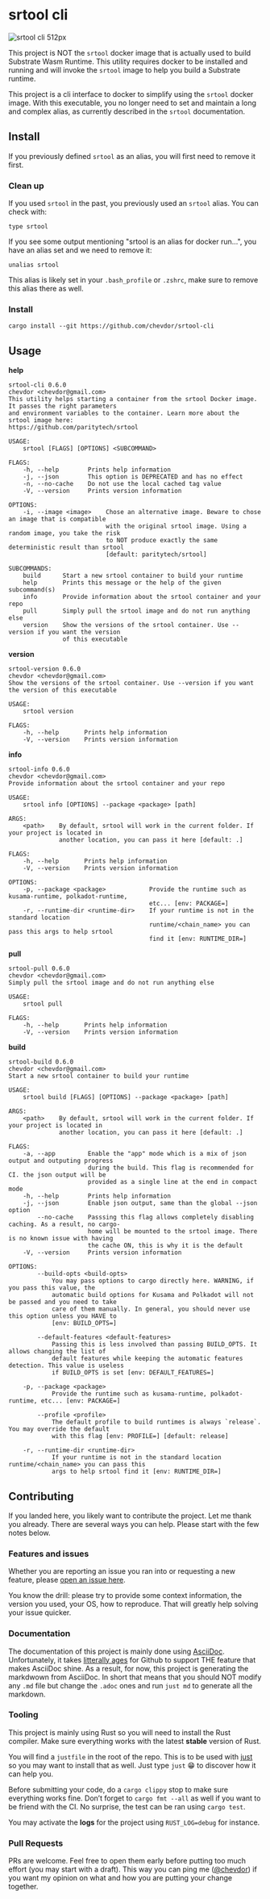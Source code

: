 # srtool cli

![srtool cli 512px](resources/srtool-cli_512px.png)

This project is NOT the `srtool` docker image that is actually used to build Substrate Wasm Runtime. This utility requires docker to be installed and running and will invoke the `srtool` image to help you build a Substrate runtime.

This project is a cli interface to docker to simplify using the `srtool` docker image. With this executable, you no longer need
to set and maintain a long and complex alias, as currently described in the `srtool` documentation.

## Install

If you previously defined `srtool` as an alias, you will first need to remove it first.

### Clean up

If you used `srtool` in the past, you previously used an `srtool` alias. You can check with:

    type srtool

If you see some output mentioning "srtool is an alias for docker run…​", you have an alias set and we need to remove it:

    unalias srtool

This alias is likely set in your `.bash_profile` or `.zshrc`, make sure to remove this alias there as well.

### Install

    cargo install --git https://github.com/chevdor/srtool-cli

## Usage

**help**

    srtool-cli 0.6.0
    chevdor <chevdor@gmail.com>
    This utility helps starting a container from the srtool Docker image. It passes the right parameters
    and environment variables to the container. Learn more about the srtool image here:
    https://github.com/paritytech/srtool

    USAGE:
        srtool [FLAGS] [OPTIONS] <SUBCOMMAND>

    FLAGS:
        -h, --help        Prints help information
        -j, --json        This option is DEPRECATED and has no effect
        -n, --no-cache    Do not use the local cached tag value
        -V, --version     Prints version information

    OPTIONS:
        -i, --image <image>    Chose an alternative image. Beware to chose an image that is compatible
                               with the original srtool image. Using a random image, you take the risk
                               to NOT produce exactly the same deterministic result than srtool
                               [default: paritytech/srtool]

    SUBCOMMANDS:
        build      Start a new srtool container to build your runtime
        help       Prints this message or the help of the given subcommand(s)
        info       Provide information about the srtool container and your repo
        pull       Simply pull the srtool image and do not run anything else
        version    Show the versions of the srtool container. Use --version if you want the version
                   of this executable

**version**

    srtool-version 0.6.0
    chevdor <chevdor@gmail.com>
    Show the versions of the srtool container. Use --version if you want the version of this executable

    USAGE:
        srtool version

    FLAGS:
        -h, --help       Prints help information
        -V, --version    Prints version information

**info**

    srtool-info 0.6.0
    chevdor <chevdor@gmail.com>
    Provide information about the srtool container and your repo

    USAGE:
        srtool info [OPTIONS] --package <package> [path]

    ARGS:
        <path>    By default, srtool will work in the current folder. If your project is located in
                  another location, you can pass it here [default: .]

    FLAGS:
        -h, --help       Prints help information
        -V, --version    Prints version information

    OPTIONS:
        -p, --package <package>            Provide the runtime such as kusama-runtime, polkadot-runtime,
                                           etc... [env: PACKAGE=]
        -r, --runtime-dir <runtime-dir>    If your runtime is not in the standard location
                                           runtime/<chain_name> you can pass this args to help srtool
                                           find it [env: RUNTIME_DIR=]

**pull**

    srtool-pull 0.6.0
    chevdor <chevdor@gmail.com>
    Simply pull the srtool image and do not run anything else

    USAGE:
        srtool pull

    FLAGS:
        -h, --help       Prints help information
        -V, --version    Prints version information

**build**

    srtool-build 0.6.0
    chevdor <chevdor@gmail.com>
    Start a new srtool container to build your runtime

    USAGE:
        srtool build [FLAGS] [OPTIONS] --package <package> [path]

    ARGS:
        <path>    By default, srtool will work in the current folder. If your project is located in
                  another location, you can pass it here [default: .]

    FLAGS:
        -a, --app         Enable the "app" mode which is a mix of json output and outputing progress
                          during the build. This flag is recommended for CI. the json output will be
                          provided as a single line at the end in compact mode
        -h, --help        Prints help information
        -j, --json        Enable json output, same than the global --json option
            --no-cache    Passsing this flag allows completely disabling caching. As a result, no cargo-
                          home will be mounted to the srtool image. There is no known issue with having
                          the cache ON, this is why it is the default
        -V, --version     Prints version information

    OPTIONS:
            --build-opts <build-opts>
                You may pass options to cargo directly here. WARNING, if you pass this value, the
                automatic build options for Kusama and Polkadot will not be passed and you need to take
                care of them manually. In general, you should never use this option unless you HAVE to
                [env: BUILD_OPTS=]

            --default-features <default-features>
                Passing this is less involved than passing BUILD_OPTS. It allows changing the list of
                default features while keeping the automatic features detection. This value is useless
                if BUILD_OPTS is set [env: DEFAULT_FEATURES=]

        -p, --package <package>
                Provide the runtime such as kusama-runtime, polkadot-runtime, etc... [env: PACKAGE=]

            --profile <profile>
                The default profile to build runtimes is always `release`. You may override the default
                with this flag [env: PROFILE=] [default: release]

        -r, --runtime-dir <runtime-dir>
                If your runtime is not in the standard location runtime/<chain_name> you can pass this
                args to help srtool find it [env: RUNTIME_DIR=]

## Contributing

If you landed here, you likely want to contribute the project. Let me thank you already.
There are several ways you can help. Please start with the few notes below.

### Features and issues

Whether you are reporting an issue you ran into or requesting a new feature, please [open an issue here](https://github.com/chevdor/srtool-cli/issues/new).

You know the drill: please try to provide some context information, the version you used, your OS, how to reproduce. That will greatly help solving your issue quicker.

### Documentation

The documentation of this project is mainly done using [AsciiDoc](https://asciidoc.org/). Unfortunately, it takes [litterally ages](https://github.com/github/markup/issues/1095) for Github to support THE feature that makes AsciiDoc shine.
As a result, for now, this project is generating the markdwown from AsciiDoc. In short that means that you should NOT modify any `.md` file but change the `.adoc` ones and run `just md` to generate all the markdown.

### Tooling

This project is mainly using Rust so you will need to install the Rust compiler. Make sure everything works with the latest **stable** version of Rust.

You will find a `justfile` in the root of the repo. This is to be used with [just](https://github.com/casey/just) so you may want to install that as well. Just type `just` 😁 to discover how it can help you.

Before submitting your code, do a `cargo clippy` stop to make sure everything works fine. Don’t forget to `cargo fmt --all` as well if you want to be friend with the CI. No surprise, the test can be ran using `cargo test`.

You may activate the **logs** for the project using `RUST_LOG=debug` for instance.

### Pull Requests

PRs are welcome. Feel free to open them early before putting too much effort (you may start with a draft). This way you can ping me ([@chevdor](https://github.com/chevdor)) if you want my opinion on what and how you are putting your change together.
